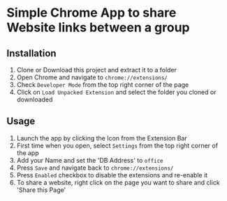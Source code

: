 # Simple Chrome App to share Website links between a group

## Installation
1. Clone or Download this project and extract it to a folder
2. Open Chrome and navigate to `chrome://extensions/`
3. Check `Developer Mode` from the top right corner of the page
4. Click on `Load Unpacked Extension` and select the folder you cloned or downloaded

## Usage
1. Launch the app by clicking the Icon from the Extension Bar
2. First time when you open, select `Settings` from the top right corner of the app
3. Add your Name and set the 'DB Address' to `office`
3. Press `Save` and navigate back to `chrome://extensions/`
4. Press `Enabled` checkbox to disable the extensions and re-enable it
4. To share a website, right click on the page you want to share and click 'Share this Page'
